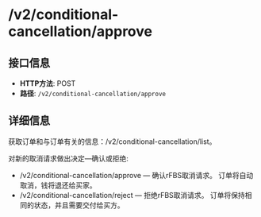 # /v2/conditional-cancellation/approve

## 接口信息

- **HTTP方法**: POST
- **路径**: `/v2/conditional-cancellation/approve`

## 详细信息

获取订单和与订单有关的信息：/v2/conditional-cancellation/list。

对新的取消请求做出决定—确认或拒绝:

  * /v2/conditional-cancellation/approve — 确认rFBS取消请求。 订单将自动取消，钱将退还给买家。
  * /v2/conditional-cancellation/reject — 拒绝rFBS取消请求。 订单将保持相同的状态，并且需要交付给买方。


